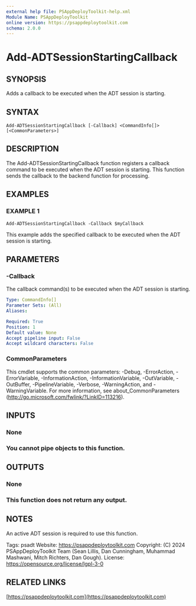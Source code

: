 ```yaml
---
external help file: PSAppDeployToolkit-help.xml
Module Name: PSAppDeployToolkit
online version: https://psappdeploytoolkit.com
schema: 2.0.0
---
```


# Add-ADTSessionStartingCallback

## SYNOPSIS
Adds a callback to be executed when the ADT session is starting.

## SYNTAX

```
Add-ADTSessionStartingCallback [-Callback] <CommandInfo[]> [<CommonParameters>]
```

## DESCRIPTION
The Add-ADTSessionStartingCallback function registers a callback command to be executed when the ADT session is starting.
This function sends the callback to the backend function for processing.

## EXAMPLES

### EXAMPLE 1
```
Add-ADTSessionStartingCallback -Callback $myCallback
```

This example adds the specified callback to be executed when the ADT session is starting.

## PARAMETERS

### -Callback
The callback command(s) to be executed when the ADT session is starting.

```yaml
Type: CommandInfo[]
Parameter Sets: (All)
Aliases:

Required: True
Position: 1
Default value: None
Accept pipeline input: False
Accept wildcard characters: False
```

### CommonParameters
This cmdlet supports the common parameters: -Debug, -ErrorAction, -ErrorVariable, -InformationAction, -InformationVariable, -OutVariable, -OutBuffer, -PipelineVariable, -Verbose, -WarningAction, and -WarningVariable.
For more information, see about_CommonParameters (http://go.microsoft.com/fwlink/?LinkID=113216).

## INPUTS

### None
### You cannot pipe objects to this function.
## OUTPUTS

### None
### This function does not return any output.
## NOTES
An active ADT session is required to use this function.

Tags: psadt
Website: https://psappdeploytoolkit.com
Copyright: (C) 2024 PSAppDeployToolkit Team (Sean Lillis, Dan Cunningham, Muhammad Mashwani, Mitch Richters, Dan Gough).
License: https://opensource.org/license/lgpl-3-0

## RELATED LINKS

[https://psappdeploytoolkit.com](https://psappdeploytoolkit.com)
